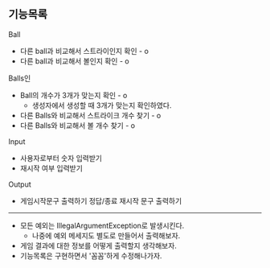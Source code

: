 ## 기능목록

Ball
- 다른 ball과 비교해서 스트라이인지 확인 - o
- 다른 ball과 비교해서 볼인지 확인 - o

Balls인
- Ball의 개수가 3개가 맞는지 확인 - o
  - 생성자에서 생성할 때 3개가 맞는지 확인하였다.
- 다른 Balls와 비교해서 스트라이크 개수 찾기 - o
- 다른 Balls와 비교해서 볼 개수 찾기 - o


Input
- 사용자로부터 숫자 입력받기
- 재시작 여부 입력받기

Output
- 게임시작문구 출력하기 정답/종료 재시작 문구 출력하기

---
- 모든 예외는 IllegalArgumentException로 발생시킨다. 
  - 나중에 예외 메세지도 별도로 만들어서 출력해보자.
- 게임 결과에 대한 정보를 어떻게 출력할지 생각해보자.
- 기능목록은 구현하면서 '꼼꼼'하게 수정해나가자.